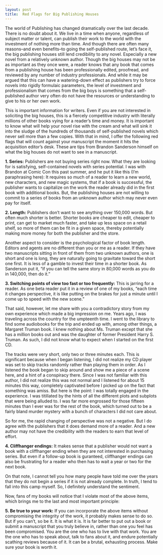 ```yaml
---
layout: post
title:  Red Flags for Big Publishing Houses
---
```

The world of Publishing has changed dramatically over the last decade. There is no doubt about it. We live in a time when anyone, regardless of subject matter or talent, can publish their work to the world with the investment of nothing more than time. And though there are often many reasons–and even benefits–to going the self-published route, let’s face it, the big publishing houses still lend credibility to any novel. Especially a new novel from a relatively unknown author. Though the big houses may not be as important as they once were, a reader knows that any book that comes from a publishing house has been professionally edited, proofread, and reviewed by any number of industry professionals. And while it may be argued that this can have a watering-down effect as publishers try to force novels into rigidly formulaic parameters, the level of investment and professionalism that comes from the big boys is something that a self-published author very often do not have the resources or understanding to give to his or her own work.
<!--more-->


This is important information for writers. Even if you are not interested in soliciting the big houses, this is a fiercely competitive industry with literally millions of other books vying for a reader’s time and money. It is important to know what will help your novel rise with the cream and what will sink it into the sludge of the hundreds of thousands of self-published novels which never sell more than a few copies. With that in mind, I offer the following red flags that will count against your manuscript the moment it hits the acquisition editor’s desk. These are tips from Brandon Sanderson himself on what the big houses do not want to see in a manuscript.

**1. Series:** Publishers are not buying series right now. What they are looking for is satisfying, self-contained novels with series potential. I was with Brandon at Comic Con this past summer, and he put it like this (I’m paraphrasing here): It requires so much of a reader to learn a new world, new characters, and new magic systems, that if a book is successful, the publisher wants to capitalize on the work the reader already did in the first book with additional books. But, the publishing houses are not willing to commit to a series of books from an unknown author which may never even pay for itself.

**2. Length:** Publishers don’t want to see anything over 150,000 words. But often much shorter is better. Shorter books are cheaper to edit, cheaper to print, can get to market much faster, and take up less space on a retail shelf, so more of them can be fit in a given space, thereby potentially making more money for both the publisher and the store.

Another aspect to consider is the psychological factor of book length. Editors and agents are no different than you or me as a reader. If they have two manuscripts sitting in front of them from two unknown authors, one is short and one is long, they are naturally going to gravitate toward the short one first. It is less of a gamble to invest their time in a shorter book. As Sanderson put it, “if you can tell the same story in 80,000 words as you do in 140,000, then do it.”

**3. Switching points of view too fast or too frequently:** This is jarring for a reader. As one beta reader put it in a review of one of my books, “each time it changes perspective, it is like putting on the brakes for just a minute until I come up to speed with the new scene.”

That said, however, let me share with you a contradictory story from my own experience which made a big impression on me. Years ago, I was traveling across the country for the umpteenth time. I went to the library to find some audiobooks for the trip and ended up with, among other things, a Margaret Truman book. I knew nothing about Ms. Truman except that she has a million books out and was the daughter of former President Harry S. Truman. As such, I did not know what to expect when I started on the first CD.

The tracks were very short, only two or three minutes each. This is significant because when I began listening, I did not realize my CD player was set to skip tracks randomly rather than playing them in order. As I listened the book began to skip around and show me a piece of a scene here, and a hint of a conspiracy there. Since I was not familiar with this author, I did not realize this was not normal and I listened for about 15 minutes this way, completely captivated before I picked up on the fact that something was amiss. But here is the point: I was totally engaged in the experience. I was titillated by the hints of all the different plots and subplots that were being alluded to. I was far more engrossed for those fifteen minutes than I ever was for the rest of the book, which turned out to be a fairly bland murder mystery with a bunch of characters I did not care about.

So for me, the rapid changing of perspective was not a negative. But I do agree with the publishers that it does demand more of a reader. And a new author may not have the credibility with the readers to earn that level of effort.

**4. Cliffhanger endings:** It makes sense that a publisher would not want a book with a cliffhanger ending when they are not interested in purchasing series. But even if a follow-up book is guranteed, cliffhanger endings can also be frustrating for a reader who then has to wait a year or two for the next book.

On that note, I cannot tell you how many people have told me over the years that they do not begin a series if it is not already complete. In truth, I tend to fall into this camp myself. So, I definitely understand the sentiment.

Now, fans of my books will notice that I violate most of the above items, which brings me to the last and most important principle:

**5. Be true to your work:** If you can incorporate the above items without compromising the integrity of the work, it probably makes sense to do so. But if you can’t, so be it. It is what it is. It is far better to put out a book or submit a manuscript that you truly believe in, rather than one you feel has been compromised. You are the one who has to live with that work. You are the one who has to speak about, talk to fans about it, and endure potentially scathing reviews because of it. It can be a brutal, exhausting process. Make sure your book is worth it.
